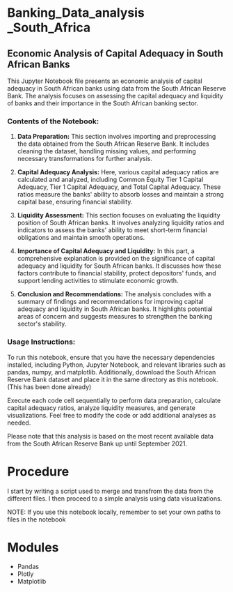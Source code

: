 # Banking_Data_analysis _South_Africa

## Economic Analysis of Capital Adequacy in South African Banks

This Jupyter Notebook file presents an economic analysis of capital adequacy in South African banks using data from the South African Reserve Bank. The analysis focuses on assessing the capital adequacy and liquidity of banks and their importance in the South African banking sector.

### Contents of the Notebook:

1. **Data Preparation:** This section involves importing and preprocessing the data obtained from the South African Reserve Bank. It includes cleaning the dataset, handling missing values, and performing necessary transformations for further analysis.

2. **Capital Adequacy Analysis:** Here, various capital adequacy ratios are calculated and analyzed, including Common Equity Tier 1 Capital Adequacy, Tier 1 Capital Adequacy, and Total Capital Adequacy. These ratios measure the banks' ability to absorb losses and maintain a strong capital base, ensuring financial stability.

3. **Liquidity Assessment:** This section focuses on evaluating the liquidity position of South African banks. It involves analyzing liquidity ratios and indicators to assess the banks' ability to meet short-term financial obligations and maintain smooth operations.

4. **Importance of Capital Adequacy and Liquidity:** In this part, a comprehensive explanation is provided on the significance of capital adequacy and liquidity for South African banks. It discusses how these factors contribute to financial stability, protect depositors' funds, and support lending activities to stimulate economic growth.

5. **Conclusion and Recommendations:** The analysis concludes with a summary of findings and recommendations for improving capital adequacy and liquidity in South African banks. It highlights potential areas of concern and suggests measures to strengthen the banking sector's stability.

### Usage Instructions:

To run this notebook, ensure that you have the necessary dependencies installed, including Python, Jupyter Notebook, and relevant libraries such as pandas, numpy, and matplotlib. Additionally, download the South African Reserve Bank dataset and place it in the same directory as this notebook. (This has been done already)

Execute each code cell sequentially to perform data preparation, calculate capital adequacy ratios, analyze liquidity measures, and generate visualizations. Feel free to modify the code or add additional analyses as needed.

Please note that this analysis is based on the most recent available data from the South African Reserve Bank up until September 2021.

# Procedure

I start by writing a script used to merge and transfrom the data from the different files. I then proceed to a simple analysis using data visualizations. 

NOTE: If you use this notebook locally, remember to set your own paths to files in the notebook

# Modules 
- Pandas 
- Plotly 
- Matplotlib 
